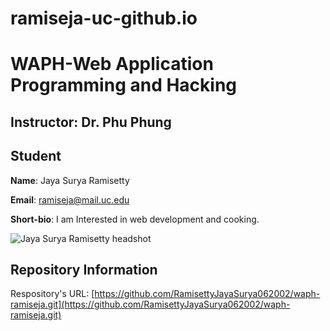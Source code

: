 # ramiseja-uc-github.io

# WAPH-Web Application Programming and Hacking

## Instructor: Dr. Phu Phung

## Student

**Name**: Jaya Surya Ramisetty

**Email**: ramiseja@mail.uc.edu

**Short-bio**: I am Interested in web development and cooking. 

![Jaya Surya Ramisetty headshot](Images/Headshot.jpeg)



## Repository Information

Respository's URL: [https://github.com/RamisettyJayaSurya062002/waph-ramiseja.git](https://github.com/RamisettyJayaSurya062002/waph-ramiseja.git)




